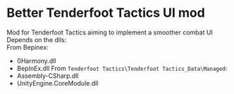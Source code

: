 # Better Tenderfoot Tactics UI mod
Mod for Tenderfoot Tactics aiming to implement a smoother combat UI  
Depends on the dlls:  
From Bepinex:  
* 0Harmony.dll
* BepInEx.dll
From `Tenderfoot Tactics\Tenderfoot Tactics_Data\Managed`:  
* Assembly-CSharp.dll 
* UnityEngine.CoreModule.dll
